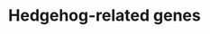 ---
annotations: []
authors:
- Pieter Giesbertz
- Khanspers
- MaintBot
- RaatsS
description: ''
last-edited: 2021-05-27
organisms:
- Caenorhabditis elegans
redirect_from:
- /index.php/Pathway:WP1497
- /instance/WP1497
- /instance/WP1497_r118360
revision: r118360
schema-jsonld:
- '@context': https://schema.org/
  '@id': https://wikipathways.github.io/pathways/WP1497.html
  '@type': Dataset
  creator:
    '@type': Organization
    name: WikiPathways
  description: ''
  keywords:
  - grd-10
  - grd-12
  - grd-13
  - grd-14
  - grd-16
  - grd-5
  - grd-7
  - grl-10
  - grl-15
  - grl-17
  - grl-21
  - grl-29
  - grl-4
  - grl-5
  - grl-7
  - grl-8
  - hog-1
  - wrt-10
  - wrt-9
  license: CC0
  name: Hedgehog-related genes
seo: CreativeWork
title: Hedgehog-related genes
wpid: WP1497
---